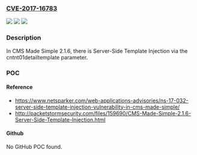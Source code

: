 ### [CVE-2017-16783](https://cve.mitre.org/cgi-bin/cvename.cgi?name=CVE-2017-16783)
![](https://img.shields.io/static/v1?label=Product&message=n%2Fa&color=blue)
![](https://img.shields.io/static/v1?label=Version&message=n%2Fa&color=blue)
![](https://img.shields.io/static/v1?label=Vulnerability&message=n%2Fa&color=brighgreen)

### Description

In CMS Made Simple 2.1.6, there is Server-Side Template Injection via the cntnt01detailtemplate parameter.

### POC

#### Reference
- https://www.netsparker.com/web-applications-advisories/ns-17-032-server-side-template-injection-vulnerability-in-cms-made-simple/
- http://packetstormsecurity.com/files/159690/CMS-Made-Simple-2.1.6-Server-Side-Template-Injection.html

#### Github
No GitHub POC found.

